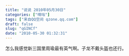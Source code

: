 ```yaml
---
title: "说说 2010年05月30日"
categories: ["嘀咕"]
tags: ["来自QQ空间 qzone.qq.com"]
draft: false
slug: "qGINCf"
date: "2010-05-30 01:32:31"
---
```


怎么我感觉新三国里周瑜最有英气啊。子龙不戴头盔也还行。
